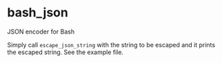 # bash_json
JSON encoder for Bash

Simply call `escape_json_string` with the string to be escaped and it prints the escaped string.
See the example file.
